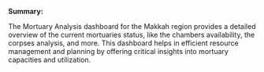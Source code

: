 **Summary:**

The Mortuary Analysis dashboard for the Makkah region provides a detailed overview of the current mortuaries status, like the chambers availability, the corpses analysis, and more. This dashboard helps in efficient resource management and planning by offering critical insights into mortuary capacities and utilization.
